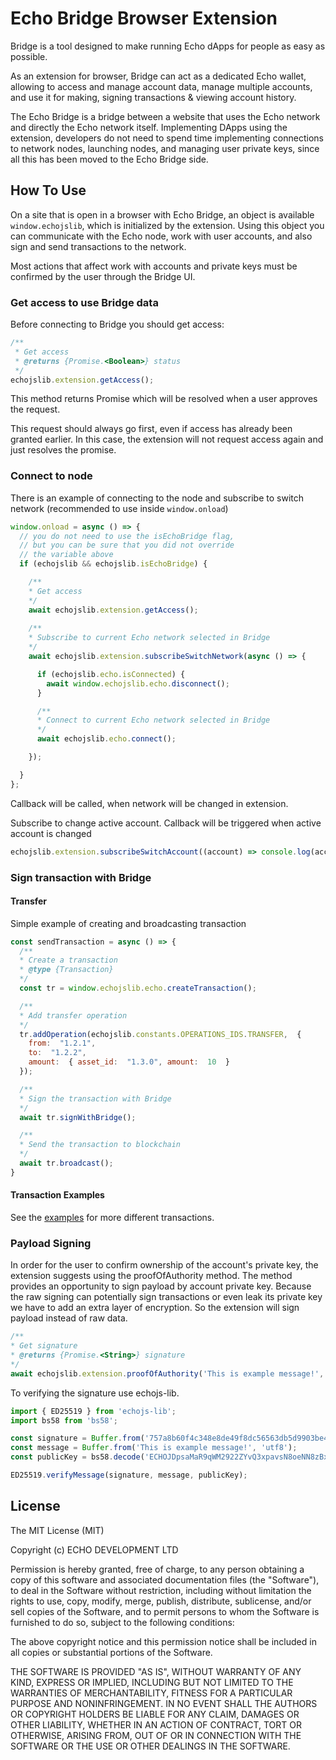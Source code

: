 # Echo Bridge Browser Extension

Bridge is a tool designed to make running Echo dApps for people as easy as possible.

As an extension for browser, Bridge can act as a dedicated Echo wallet,
allowing to access and manage account data, manage multiple accounts, 
and use it for making, signing transactions & viewing account history.

The Echo Bridge is a bridge between a website that uses the Echo network 
and directly the Echo network itself. Implementing DApps using the extension, 
developers do not need to spend time implementing connections to network nodes, 
launching nodes, and managing user private keys, since all this has been 
moved to the Echo Bridge side.

## How To Use

On a site that is open in a browser with Echo Bridge, an object is available 
`window.echojslib`, which is initialized by the extension. Using this object 
you can communicate with the Echo node, work with user accounts, and also 
sign and send transactions to the network. 

Most actions that affect work with accounts and private keys must be confirmed 
by the user through the Bridge UI.

### Get access to use Bridge data

Before connecting to Bridge you should get access:

```javascript
/**
 * Get access
 * @returns {Promise.<Boolean>} status
 */
echojslib.extension.getAccess();
```

This method returns Promise which will be resolved when a user approves the request.

This request should always go first, even if access has already been granted earlier.
In this case, the extension will not request access again and just resolves the promise.

### Connect to node  

There is an example of connecting to the node and subscribe to switch network 
(recommended to use inside `window.onload`)  

```javascript  
window.onload = async () => {
  // you do not need to use the isEchoBridge flag, 
  // but you can be sure that you did not override 
  // the variable above
  if (echojslib && echojslib.isEchoBridge) {

    /**
    * Get access
    */
    await echojslib.extension.getAccess();
    
    /**
    * Subscribe to current Echo network selected in Bridge
    */
    await echojslib.extension.subscribeSwitchNetwork(async () => {

      if (echojslib.echo.isConnected) {
        await window.echojslib.echo.disconnect();
      }

      /**
      * Connect to current Echo network selected in Bridge
      */
      await echojslib.echo.connect();

    });

  }
};  
```

Callback will be called, when network will be changed in extension.

Subscribe to change active account. Callback will be triggered when active account is changed

```javascript
echojslib.extension.subscribeSwitchAccount((account) => console.log(account))
```

### Sign transaction with Bridge  

#### Transfer  

Simple example of creating and broadcasting transaction  

```javascript
const sendTransaction = async () => {
  /**
  * Create a transaction
  * @type {Transaction}
  */
  const tr = window.echojslib.echo.createTransaction();  

  /**
  * Add transfer operation
  */
  tr.addOperation(echojslib.constants.OPERATIONS_IDS.TRANSFER,  {   
    from:  "1.2.1",  
    to:  "1.2.2",   
    amount:  { asset_id:  "1.3.0", amount:  10  }
  });  

  /**
  * Sign the transaction with Bridge
  */
  await tr.signWithBridge();

  /**
  * Send the transaction to blockchain
  */
  await tr.broadcast(); 
}
```

#### Transaction Examples

See the [examples](./examples/examples.md) for more different transactions.

### Payload Signing
In order for the user to confirm ownership of the account's private key, the extension suggests using the proofOfAuthority method. The method provides an opportunity to sign payload by account private key. Because the raw signing can potentially sign transactions or even leak its private key we have to add an extra layer of encryption. So the extension will sign payload instead of raw data.

```javascript  
/**
* Get signature
* @returns {Promise.<String>} signature
*/
await echojslib.extension.proofOfAuthority('This is example message!', '1.2.134');
```

To verifying the signature use echojs-lib.

```javascript  
import { ED25519 } from 'echojs-lib';
import bs58 from 'bs58';

const signature = Buffer.from('757a8b60f4c348e8de49f8dc56563db5d9903be41c7aad145cc8be5c6f66804c168693232c0f150ef017bc01697fc0aca5000a04ac6756d36430aeaefe518b08', 'hex');
const message = Buffer.from('This is example message!', 'utf8');
const publicKey = bs58.decode('ECHOJDpsaMaR9qWM2922ZYvQ3xpavsN8oeNN8zBx1VNKdQBf'.slice(4));

ED25519.verifyMessage(signature, message, publicKey);
```

## License

The MIT License (MIT)

Copyright (c) ECHO DEVELOPMENT LTD

Permission is hereby granted, free of charge, to any person obtaining a copy of
this software and associated documentation files (the "Software"), to deal in
the Software without restriction, including without limitation the rights to
use, copy, modify, merge, publish, distribute, sublicense, and/or sell copies of
the Software, and to permit persons to whom the Software is furnished to do so,
subject to the following conditions:

The above copyright notice and this permission notice shall be included in all
copies or substantial portions of the Software.

THE SOFTWARE IS PROVIDED "AS IS", WITHOUT WARRANTY OF ANY KIND, EXPRESS OR
IMPLIED, INCLUDING BUT NOT LIMITED TO THE WARRANTIES OF MERCHANTABILITY, FITNESS
FOR A PARTICULAR PURPOSE AND NONINFRINGEMENT. IN NO EVENT SHALL THE AUTHORS OR
COPYRIGHT HOLDERS BE LIABLE FOR ANY CLAIM, DAMAGES OR OTHER LIABILITY, WHETHER
IN AN ACTION OF CONTRACT, TORT OR OTHERWISE, ARISING FROM, OUT OF OR IN
CONNECTION WITH THE SOFTWARE OR THE USE OR OTHER DEALINGS IN THE SOFTWARE.

